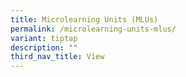 ```yaml
---
title: Microlearning Units (MLUs)
permalink: /microlearning-units-mlus/
variant: tiptap
description: ""
third_nav_title: View
---
```

